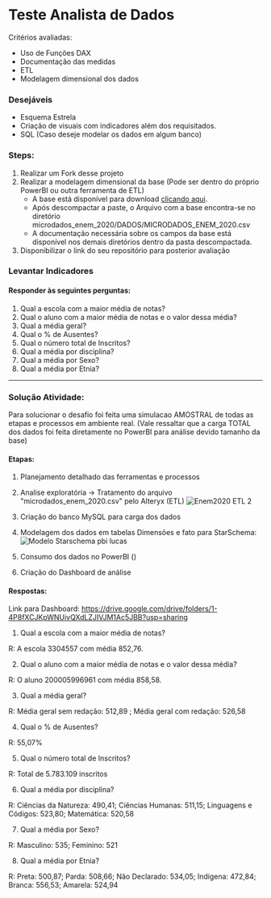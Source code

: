 # Teste Analista de Dados
Critérios avaliadas:
- Uso de Funções DAX
- Documentação das medidas
- ETL
- Modelagem dimensional dos dados

### Desejáveis
- Esquema Estrela
- Criação de visuais com indicadores além dos requisitados.
- SQL (Caso deseje modelar os dados em algum banco)


### Steps:

1. Realizar um Fork desse projeto
2. Realizar a modelagem dimensional da base (Pode ser dentro do próprio PowerBI ou outra ferramenta de ETL)
    - A base está disponível para download [clicando aqui](https://download.inep.gov.br/microdados/microdados_enem_2020.zip).
    - Após descompactar a paste, o Arquivo com a base encontra-se no diretório microdados_enem_2020/DADOS/MICRODADOS_ENEM_2020.csv
    - A documentação necessária sobre os campos da base está disponível nos demais diretórios dentro da pasta descompactada.
4. Disponibilizar o link do seu repositório para posterior avaliação


### Levantar Indicadores
#### Responder às seguintes perguntas:
1. Qual a escola com a maior média de notas?
2. Qual o aluno com a maior média de notas e o valor dessa média?
3. Qual a média geral?
4. Qual o % de Ausentes?
5. Qual o número total de Inscritos?
6. Qual a média por disciplina?
7. Qual a média por Sexo?
8. Qual a média por Etnia?

-------------------------------------------------------------------------------------------------------------------------------------------------------

### Solução Atividade:
Para solucionar o desafio foi feita uma simulacao AMOSTRAL de todas as etapas e processos em ambiente real.
(Vale ressaltar que a carga TOTAL dos dados foi feita diretamente no PowerBI para análise devido tamanho da base)

#### Etapas:
1. Planejamento detalhado das ferramentas e processos
2. Analise exploratória -> Tratamento do arquivo "microdados_enem_2020.csv" pelo Alteryx (ETL)
 ![Enem2020 ETL 2](https://github.com/lucasdfbr/Teste-Analista-de-Dados-MESHA/assets/91900133/edab5e44-b5d0-4ecf-8d50-74b8bf8f7dd3)

3. Criação do banco MySQL para carga dos dados
4. Modelagem dos dados em tabelas Dimensões e fato para StarSchema:
![Modelo Starschema pbi lucas](https://github.com/lucasdfbr/Teste-Analista-de-Dados-MESHA/assets/91900133/34cfce8a-d90d-42c5-8f3d-364e19856732)

5. Consumo dos dados no PowerBI ()
6. Criação do Dashboard de análise

#### Respostas:

Link para Dashboard: https://drive.google.com/drive/folders/1-4P8fXCJKpWNUivQXdLZJIVJM1Ac5JBB?usp=sharing

1. Qual a escola com a maior média de notas?

R: A escola 3304557 com média 852,76.

2. Qual o aluno com a maior média de notas e o valor dessa média?

R: O aluno 200005996961 com média 858,58.

3. Qual a média geral?

R: Média geral sem redação: 512,89 ;
   Média geral com redação: 526,58

4. Qual o % de Ausentes?

R: 55,07%

5. Qual o número total de Inscritos?

R: Total de 5.783.109 inscritos

6. Qual a média por disciplina?

R: Ciências da Natureza: 490,41;
   Ciências Humanas: 511,15;
   Linguagens e Códigos: 523,80;
   Matemática: 520,58

7. Qual a média por Sexo?

R: Masculino: 535;
   Feminino: 521

8. Qual a média por Etnia?

R: Preta: 500,87;
   Parda: 508,66;
   Não Declarado: 534,05;
   Indígena: 472,84;
   Branca: 556,53;
   Amarela: 524,94
